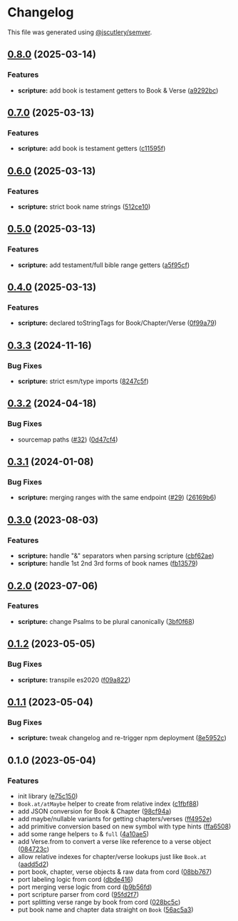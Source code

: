 # Changelog

This file was generated using [@jscutlery/semver](https://github.com/jscutlery/semver).

## [0.8.0](https://github.com/SeedCompany/libs/compare/scripture-0.7.0...scripture-0.8.0) (2025-03-14)


### Features

* **scripture:** add book is testament getters to Book & Verse ([a9292bc](https://github.com/SeedCompany/libs/commit/a9292bc392d9b265f245b420b2e76f1af6df77d9))

## [0.7.0](https://github.com/SeedCompany/libs/compare/scripture-0.6.0...scripture-0.7.0) (2025-03-13)


### Features

* **scripture:** add book is testament getters ([c11595f](https://github.com/SeedCompany/libs/commit/c11595f03b8388da4c40d48e8537e8630dfa9ba7))

## [0.6.0](https://github.com/SeedCompany/libs/compare/scripture-0.5.0...scripture-0.6.0) (2025-03-13)


### Features

* **scripture:** strict book name strings ([512ce10](https://github.com/SeedCompany/libs/commit/512ce10f1f30a6008106b273d56c283d8441b7a8))

## [0.5.0](https://github.com/SeedCompany/libs/compare/scripture-0.4.0...scripture-0.5.0) (2025-03-13)


### Features

* **scripture:** add testament/full bible range getters ([a5f95cf](https://github.com/SeedCompany/libs/commit/a5f95cfba1ea57a0d5cbfbbb1dd388d940a47d04))

## [0.4.0](https://github.com/SeedCompany/libs/compare/scripture-0.3.3...scripture-0.4.0) (2025-03-13)


### Features

* **scripture:** declared toStringTags for Book/Chapter/Verse ([0f99a79](https://github.com/SeedCompany/libs/commit/0f99a79919695b79776d7f363afeb7a4dc9e3bab))

## [0.3.3](https://github.com/SeedCompany/libs/compare/scripture-0.3.2...scripture-0.3.3) (2024-11-16)


### Bug Fixes

* **scripture:** strict esm/type imports ([8247c5f](https://github.com/SeedCompany/libs/commit/8247c5f5c39193a6a200b105e43fdba83cb892ae))

## [0.3.2](https://github.com/SeedCompany/libs/compare/scripture-0.3.1...scripture-0.3.2) (2024-04-18)


### Bug Fixes

* sourcemap paths ([#32](https://github.com/SeedCompany/libs/issues/32)) ([0d47cf4](https://github.com/SeedCompany/libs/commit/0d47cf47898fbe24f3adb8fdf4cb000b40f68a89))

## [0.3.1](https://github.com/SeedCompany/libs/compare/scripture-0.3.0...scripture-0.3.1) (2024-01-08)


### Bug Fixes

* **scripture:** merging ranges with the same endpoint ([#29](https://github.com/SeedCompany/libs/issues/29)) ([26169b6](https://github.com/SeedCompany/libs/commit/26169b62b92b4b346164af306bc3ee0aafdcb5ec))

## [0.3.0](https://github.com/SeedCompany/libs/compare/scripture-0.2.0...scripture-0.3.0) (2023-08-03)


### Features

* **scripture:** handle "&" separators when parsing scripture ([cbf62ae](https://github.com/SeedCompany/libs/commit/cbf62ae3ef908cb2be278c4e8f1993f1cec8c31d))
* **scripture:** handle 1st 2nd 3rd forms of book names ([fb13579](https://github.com/SeedCompany/libs/commit/fb13579488639064cf9f0ffda1ad4aadb0c9fefe))

## [0.2.0](https://github.com/SeedCompany/libs/compare/scripture-0.1.2...scripture-0.2.0) (2023-07-06)


### Features

* **scripture:** change Psalms to be plural canonically ([3bf0f68](https://github.com/SeedCompany/libs/commit/3bf0f68fdb98b3f3d47aa4bb7422f6fbdcb4d362))

## [0.1.2](https://github.com/SeedCompany/libs/compare/scripture-0.1.1...scripture-0.1.2) (2023-05-05)


### Bug Fixes

* **scripture:** transpile es2020 ([f09a822](https://github.com/SeedCompany/libs/commit/f09a82221ffe092d4ab66455789f67f3b64f5e15))

## [0.1.1](https://github.com/SeedCompany/libs/compare/scripture-0.1.0...scripture-0.1.1) (2023-05-04)


### Bug Fixes

* **scripture:** tweak changelog and re-trigger npm deployment ([8e5952c](https://github.com/SeedCompany/libs/commit/8e5952c57a932dd4dd90d8fc21f25ba880e7ba5e))

## 0.1.0 (2023-05-04)


### Features

* init library ([e75c150](https://github.com/SeedCompany/libs/commit/e75c15095f8e199b8624390e7792e935e62f529c))
* `Book.at/atMaybe` helper to create from relative index ([c1fbf88](https://github.com/SeedCompany/libs/commit/c1fbf88dc5dd0c8fed0c8467002101fec608c890))
* add JSON conversion for Book & Chapter ([98cf94a](https://github.com/SeedCompany/libs/commit/98cf94ac3237e980b76cfdfa54d8d7ac0361b35d))
* add maybe/nullable variants for getting chapters/verses ([ff4952e](https://github.com/SeedCompany/libs/commit/ff4952ed02e33ef0decda27fcbe7888cbfad354f))
* add primitive conversion based on new symbol with type hints ([ffa6508](https://github.com/SeedCompany/libs/commit/ffa65083424a173e9784c3b12e2fd58fb897a7a3))
* add some range helpers `to` & `full` ([4a10ae5](https://github.com/SeedCompany/libs/commit/4a10ae511ad5b02caa53881ca7187ade9d94dac4))
* add Verse.from to convert a verse like reference to a verse object ([084723c](https://github.com/SeedCompany/libs/commit/084723c6a4695dc56dd3fb3aa8edb7cc3273c231))
* allow relative indexes for chapter/verse lookups just like `Book.at` ([aadd5d2](https://github.com/SeedCompany/libs/commit/aadd5d2fd6eb8417b24d37afacc97377da5aafaa))
* port book, chapter, verse objects & raw data from cord ([08bb767](https://github.com/SeedCompany/libs/commit/08bb7673c30dcb222190945e6210976082eeec7a))
* port labeling logic from cord ([dbde416](https://github.com/SeedCompany/libs/commit/dbde416563e31ab9969ecc459f4831c4f9186a4d))
* port merging verse logic from cord ([b9b56fd](https://github.com/SeedCompany/libs/commit/b9b56fd342e597d48a749d099cf3e19a799c444a))
* port scripture parser from cord ([95fd2f7](https://github.com/SeedCompany/libs/commit/95fd2f7396ea7a318e17ae2483c6f770dcfb7fe1))
* port splitting verse range by book from cord ([028bc5c](https://github.com/SeedCompany/libs/commit/028bc5cdcdc55ab06a992435577c85e5ec42d3c5))
* put book name and chapter data straight on `Book` ([56ac5a3](https://github.com/SeedCompany/libs/commit/56ac5a360270d995671c231e340b623c37010c59))

